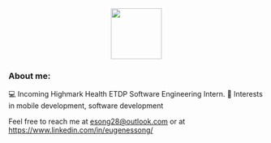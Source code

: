 <div id="header" align="center">
  <img src="https://media.giphy.com/media/M9gbBd9nbDrOTu1Mqx/giphy.gif" width="100"/>
</div>

### About me:

:computer: Incoming Highmark Health ETDP Software Engineering Intern. 
:trident: Interests in mobile development, software development


Feel free to reach me at esong28@outlook.com or at https://www.linkedin.com/in/eugenessong/
